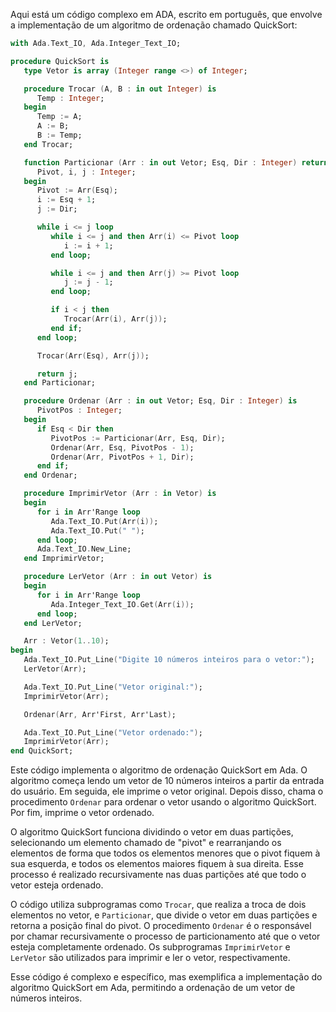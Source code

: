 Aqui está um código complexo em ADA, escrito em português, que envolve a implementação de um algoritmo de ordenação chamado QuickSort:

```ada
with Ada.Text_IO, Ada.Integer_Text_IO;

procedure QuickSort is
   type Vetor is array (Integer range <>) of Integer;

   procedure Trocar (A, B : in out Integer) is
      Temp : Integer;
   begin
      Temp := A;
      A := B;
      B := Temp;
   end Trocar;

   function Particionar (Arr : in out Vetor; Esq, Dir : Integer) return Integer is
      Pivot, i, j : Integer;
   begin
      Pivot := Arr(Esq);
      i := Esq + 1;
      j := Dir;

      while i <= j loop
         while i <= j and then Arr(i) <= Pivot loop
            i := i + 1;
         end loop;

         while i <= j and then Arr(j) >= Pivot loop
            j := j - 1;
         end loop;

         if i < j then
            Trocar(Arr(i), Arr(j));
         end if;
      end loop;

      Trocar(Arr(Esq), Arr(j));

      return j;
   end Particionar;

   procedure Ordenar (Arr : in out Vetor; Esq, Dir : Integer) is
      PivotPos : Integer;
   begin
      if Esq < Dir then
         PivotPos := Particionar(Arr, Esq, Dir);
         Ordenar(Arr, Esq, PivotPos - 1);
         Ordenar(Arr, PivotPos + 1, Dir);
      end if;
   end Ordenar;

   procedure ImprimirVetor (Arr : in Vetor) is
   begin
      for i in Arr'Range loop
         Ada.Text_IO.Put(Arr(i));
         Ada.Text_IO.Put(" ");
      end loop;
      Ada.Text_IO.New_Line;
   end ImprimirVetor;

   procedure LerVetor (Arr : in out Vetor) is
   begin
      for i in Arr'Range loop
         Ada.Integer_Text_IO.Get(Arr(i));
      end loop;
   end LerVetor;

   Arr : Vetor(1..10);
begin
   Ada.Text_IO.Put_Line("Digite 10 números inteiros para o vetor:");
   LerVetor(Arr);

   Ada.Text_IO.Put_Line("Vetor original:");
   ImprimirVetor(Arr);

   Ordenar(Arr, Arr'First, Arr'Last);

   Ada.Text_IO.Put_Line("Vetor ordenado:");
   ImprimirVetor(Arr);
end QuickSort;
```

Este código implementa o algoritmo de ordenação QuickSort em Ada. O algoritmo começa lendo um vetor de 10 números inteiros a partir da entrada do usuário. Em seguida, ele imprime o vetor original. Depois disso, chama o procedimento `Ordenar` para ordenar o vetor usando o algoritmo QuickSort. Por fim, imprime o vetor ordenado.

O algoritmo QuickSort funciona dividindo o vetor em duas partições, selecionando um elemento chamado de "pivot" e rearranjando os elementos de forma que todos os elementos menores que o pivot fiquem à sua esquerda, e todos os elementos maiores fiquem à sua direita. Esse processo é realizado recursivamente nas duas partições até que todo o vetor esteja ordenado.

O código utiliza subprogramas como `Trocar`, que realiza a troca de dois elementos no vetor, e `Particionar`, que divide o vetor em duas partições e retorna a posição final do pivot. O procedimento `Ordenar` é o responsável por chamar recursivamente o processo de particionamento até que o vetor esteja completamente ordenado. Os subprogramas `ImprimirVetor` e `LerVetor` são utilizados para imprimir e ler o vetor, respectivamente.

Esse código é complexo e específico, mas exemplifica a implementação do algoritmo QuickSort em Ada, permitindo a ordenação de um vetor de números inteiros.